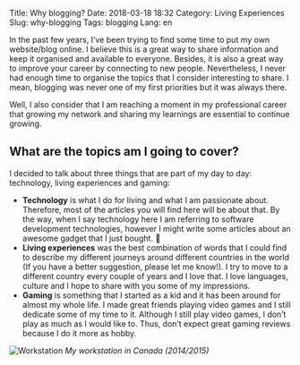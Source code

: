 Title: Why blogging?
Date: 2018-03-18 18:32
Category: Living Experiences
Slug: why-blogging
Tags: blogging
Lang: en

In the past few years, I’ve been trying to find some time to put my own website/blog online.
I believe this is a great way to share information and keep it organised and available to everyone. Besides, it is also a great way to improve your career by connecting to new people. Nevertheless, I never had enough time to organise the topics  that I consider interesting to share. I mean, blogging was never one of my first priorities but it was always there.

Well, I also consider that I am reaching a moment in my professional career that growing my network and sharing my learnings are essential to continue growing.

## What are the topics am I going to cover?
I decided to talk about three things that are part of my day to day: technology, living experiences and gaming:

* **Technology** is what I do for living and what I am passionate about. Therefore, most of the articles you will find here will be about that. By the way, when I say technology here I am referring to software development technologies, however I might write some articles about an awesome gadget that I just bought. 🙂
* **Living experiences** was the best combination of words that I could find to describe my different journeys around different countries in the world (If you have a better suggestion, please let me know!). I try to move to a different country every couple of years and I love that. I love languages, culture and I hope to share with you some of my impressions.
* **Gaming** is something that I started as a kid and it has been around for almost my whole life. I made great friends playing video games and I still dedicate some of my time to it. Although I still play video games, I don’t play as much as I would like to. Thus, don’t expect great gaming reviews because I do it more as hobby.

![Workstation]({filename}/articles/2018/03/18/canada-workstation.png)
*My workstation in Canada (2014/2015)*

